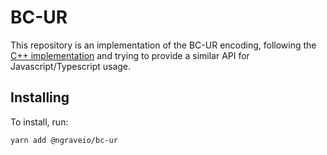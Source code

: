 # BC-UR

This repository is an implementation of the BC-UR encoding, following the [C++ implementation](https://github.com/BlockchainCommons/bc-ur) and trying to provide a similar API for Javascript/Typescript usage.

## Installing

To install, run:

`yarn add @ngraveio/bc-ur`


